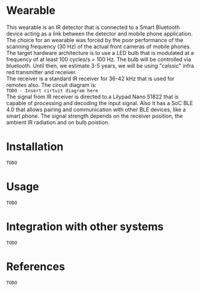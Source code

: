 # Wearable

This wearable is an IR detector that is connected to a Smart Bluetooth device acting as a link between the detector and mobile phone application. The choice for an wearable was forced by the poor performance of the scanning frequency (30 Hz) of the actual front cameras of mobile phones. The target hardware architecture is to use a LED bulb that is modulated at a frequency of at least 100 cycles/s = 100 Hz. The bulb will be controlled via bluetooth. Until then, we estimate 3-5 years, we will be using "calssic" infra red transmitter and receiver.  
The receiver is a standard IR receiver for 36-42 kHz that is used for remotes also. The circuit diagram is:  
`TODO - Insert cirtuit diagram here`  
The signal from IR receiver is directed to a Lilypad Nano 51822 that is capable of processing and decoding the input signal. Also it has a SoC BLE 4.0 that allows pairing and communication with other BLE devices, like a smart phone. The signal strength depends on the receiver position, the ambient IR radiation and on bulb poistion.  

# Installation

`TODO`

# Usage

`TODO`

# Integration with other systems

`TODO`

# References

`TODO`
